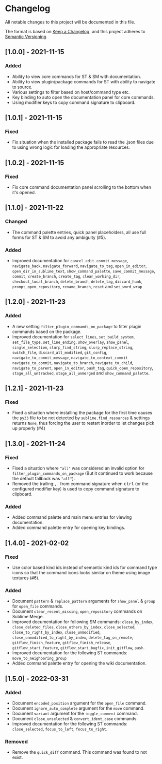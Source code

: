 # Changelog
All notable changes to this project will be documented in this file.

The format is based on [Keep a Changelog](https://keepachangelog.com/en/1.0.0/),
and this project adheres to [Semantic Versioning](https://semver.org/spec/v2.0.0.html).

## [1.0.0] - 2021-11-15
### Added
- Ability to view core commands for ST & SM with documentation.
- Ability to view plugin/package commands for ST with ability to navigate to source.
- Various settings to filter based on host/command type etc.
- Key binding to auto open the documentation panel for core commands.
- Using modifier keys to copy command signature to clipboard.

## [1.0.1] - 2021-11-15
### Fixed
- Fix situation when the installed package fails to read the .json files due to using wrong logic for loading the appropriate resources.

## [1.0.2] - 2021-11-15
### Fixed
- Fix core command documentation panel scrolling to the bottom when it's opened.

## [1.1.0] - 2021-11-22
### Changed
- The command palette entries, quick panel placeholders, all use full forms for ST & SM to avoid any ambiguity (#5).

### Added
- Improved documentation for `cancel_edit_commit_message`, `navigate_back`, `navigate_forward`, `navigate_to_tag`, `open_in_editor`, `open_dir_in_sublime_text`, `show_command_palette`, `save_commit_message`, `commit`, `create_branch`, `create_tag`, `clean_working_dir`, `checkout_local_branch`, `delete_branch`, `delete_tag`, `discard_hunk`, `prompt_open_repository`, `rename_branch`, `reset` and `set_word_wrap`

## [1.2.0] - 2021-11-23

### Added
- A new setting `filter_plugin_commands_on_package` to filter plugin commands based on the package.
- Improved documentation for `select_lines`, `set_build_system`, `set_file_type`, `set_line_ending`, `show_overlay`,
`show_panel`, `single_selection`, `slurp_find_string`, `slurp_replace_string`,
`switch_file`, `discard_all_modified`, `git_config`, `navigate_to_commit_message`, `navigate_to_context_commit`
`navigate_to_commit`, `navigate_to_branch`, `navigate_to_child`, `navigate_to_parent`,
`open_in_editor`, `push_tag`, `quick_open_repository`, `stage_all_untracked`, `stage_all_unmerged` and `show_command_palette`.

## [1.2.1] - 2021-11-23

### Fixed
- Fixed a situation where installing the package for the first time causes the `py33` file to be not detected by `sublime.find_resources` & settings returns `None`, thus forcing the user to restart inorder to let changes pick up
properly (#4)

## [1.3.0] - 2021-11-24

### Fixed
- Fixed a situation where `"all"` was considered an invalid option for `filter_plugin_commands_on_package` (But it continued to work because the default fallback was `"all"`).
- Removed the trailing `, ` from command signature when <kbd>ctrl</kbd> (or the configured modifier key) is used to copy command signature to clipboard.

### Added
- Added command palette and main menu entries for viewing documentation.
- Added command palette entry for opening key bindings.

## [1.4.0] - 2021-02-02

### Fixed
- Use color based kind ids instead of semantic kind ids for command type icons so that the command icons looks similar on theme using image textures (#6).

### Added
- Document `pattern` & `replace_pattern` arguments for `show_panel` & `group` for `open_file` commands.
- Document `clear_recent_missing`, `open_repository` commands on Sublime Merge.
- Improved documentation for following SM commands: `close_by_index`, `close_deleted_files`, `close_others_by_index`, `close_selected`, `close_to_right_by_index`, `close_unmodified`, `close_unmodified_to_right_by_index`, `delete_tag_on_remote`, `gitflow_finish_feature`, `gitflow_finish_release`, `gitflow_start_feature`, `gitflow_start_bugfix`, `init_gitflow`, `push`.
- Improved documentation for the following ST commands: `move_to_neighboring_group`
- Added command palette entry for opening the wiki documentation.

## [1.5.0] - 2022-03-31

### Added
- Document `encoded_position` argument for the `open_file` command.
- Document `ignore_auto_complete` argument for the `move` command.
- Document `variant` argument for the `toggle_comment` command.
- Document `close_unselected` & `convert_ident_case` commands.
- Improved documentation for the following ST commands: `close_selected`, `focus_to_left`, `focus_to_right`.

### Removed
- Remove the `quick_diff` command. This command was found to not exist.
